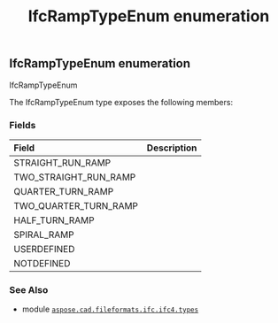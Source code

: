 ﻿---
title: IfcRampTypeEnum enumeration
second_title: Aspose.CAD for Python via .NET API References
description: 
type: docs
weight: 3350
url: /python-net/aspose.cad.fileformats.ifc.ifc4.types/ifcramptypeenum/
is_root: false
---

## IfcRampTypeEnum enumeration

IfcRampTypeEnum



The IfcRampTypeEnum type exposes the following members:

### Fields
| Field | Description |
| :- | :- |
| STRAIGHT_RUN_RAMP |  |
| TWO_STRAIGHT_RUN_RAMP |  |
| QUARTER_TURN_RAMP |  |
| TWO_QUARTER_TURN_RAMP |  |
| HALF_TURN_RAMP |  |
| SPIRAL_RAMP |  |
| USERDEFINED |  |
| NOTDEFINED |  |



### See Also
* module [`aspose.cad.fileformats.ifc.ifc4.types`](..)
